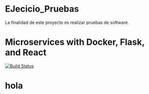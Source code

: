# EJecicio_Pruebas
La finalidad de este proyecto es realizar pruebas de software.

# Microservices with Docker, Flask, and React
[![Build Status](https://api.travis-ci.org/Brandux/EJecicio_Pruebas.svg?branch=master)](https://www.travis-ci.org/Brandux/EJecicio_Pruebas)


# hola